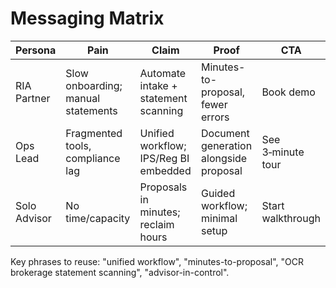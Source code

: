 # Messaging Matrix

| Persona | Pain | Claim | Proof | CTA |
|---|---|---|---|---|
| RIA Partner | Slow onboarding; manual statements | Automate intake + statement scanning | Minutes-to-proposal, fewer errors | Book demo |
| Ops Lead | Fragmented tools, compliance lag | Unified workflow; IPS/Reg BI embedded | Document generation alongside proposal | See 3‑minute tour |
| Solo Advisor | No time/capacity | Proposals in minutes; reclaim hours | Guided workflow; minimal setup | Start walkthrough |

Key phrases to reuse: "unified workflow", "minutes-to-proposal", "OCR brokerage statement scanning", "advisor-in-control".
